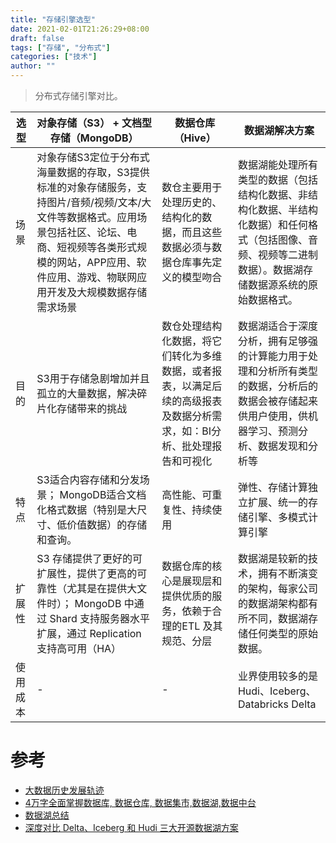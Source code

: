 ```yaml
---
title: "存储引擎选型"
date: 2021-02-01T21:26:29+08:00
draft: false
tags: ["存储", "分布式"]
categories: ["技术"]
author: ""
---
```


> 分布式存储引擎对比。

| **选型** | **对象存储（S3） + 文档型存储（MongoDB）**                                                                                           | **数据仓库（Hive）**                                               | **数据湖解决方案**                                                                    |
|--------|-------------------------------------------------------------------------------------------------------------------------|--------------------------------------------------------------|--------------------------------------------------------------------------------|
| 场景     | 对象存储S3定位于分布式海量数据的存取，S3提供标准的对象存储服务，支持图片/音频/视频/文本/大文件等数据格式。应用场景包括社区、论坛、电商、短视频等各类形式规模的网站，APP应用、软件应用、游戏、物联网应用开发及大规模数据存储需求场景 | 数仓主要用于处理历史的、结构化的数据，而且这些数据必须与数据仓库事先定义的模型吻合                    | 数据湖能处理所有类型的数据（包括结构化数据、非结构化数据、半结构化数据）和任何格式（包括图像、音频、视频等二进制数据）。数据湖存储数据源系统的原始数据格式。 |
| 目的     | S3用于存储急剧增加并且孤立的大量数据，解决碎片化存储带来的挑战                                                                                        | 数仓处理结构化数据，将它们转化为多维数据，或者报表，以满足后续的高级报表及数据分析需求，如：BI分析、批处理报告和可视化 | 数据湖适合于深度分析，拥有足够强的计算能力用于处理和分析所有类型的数据，分析后的数据会被存储起来供用户使用，供机器学习、预测分析、数据发现和分析等      |
| 特点     | S3适合内容存储和分发场景；  MongoDB适合文档化格式数据（特别是大尺寸、低价值数据）的存储和查询。                                                                   | 高性能、可重复性、持续使用                                                | 弹性、存储计算独立扩展、统一的存储引擎、多模式计算引擎                                                    |
| 扩展性    | S3 存储提供了更好的可扩展性，提供了更高的可靠性（尤其是在提供大文件时）；  MongoDB 中通过 Shard 支持服务器水平扩展，通过 Replication 支持高可用（HA）                            | 数据仓库的核心是展现层和提供优质的服务，依赖于合理的ETL 及其规范、分层                        | 数据湖是较新的技术，拥有不断演变的架构，每家公司的数据湖架构都有所不同，数据湖存储任何类型的原始数据。                            |
| 使用成本   |  \-                                                                                                                     |  \-                                                          | 业界使用较多的是Hudi、Iceberg、Databricks Delta                                          |


# 参考
* [大数据历史发展轨迹](https://cloud.tencent.com/developer/article/1357109)
* [4万字全面掌握数据库, 数据仓库, 数据集市,数据湖,数据中台](https://mp.weixin.qq.com/s/vFNs2X_baLL1IRpr7mHmIg)
* [数据湖总结](https://zhuanlan.zhihu.com/p/91165577)
* [深度对比 Delta、Iceberg 和 Hudi 三大开源数据湖方案](https://www.infoq.cn/article/fjebconxd2sz9wloykfo)
